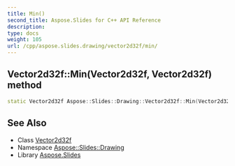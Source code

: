 ```yaml
---
title: Min()
second_title: Aspose.Slides for C++ API Reference
description: 
type: docs
weight: 105
url: /cpp/aspose.slides.drawing/vector2d32f/min/
---
```

## Vector2d32f::Min(Vector2d32f, Vector2d32f) method




```cpp
static Vector2d32f Aspose::Slides::Drawing::Vector2d32f::Min(Vector2d32f l, Vector2d32f r)
```

## See Also

* Class [Vector2d32f](./)
* Namespace [Aspose::Slides::Drawing](../)
* Library [Aspose.Slides](../../)